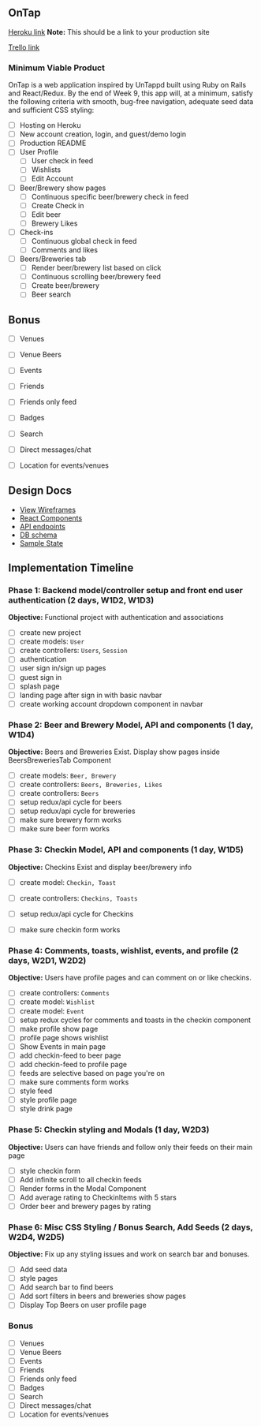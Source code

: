 ## OnTap

[Heroku link][heroku] **Note:** This should be a link to your production site

[Trello link][trello]

[heroku]: http://www.herokuapp.com
[trello]: https://trello.com/b/hXZGGErD/ontap


### Minimum Viable Product

OnTap is a web application inspired by UnTappd built using Ruby on Rails and React/Redux. By the end of Week 9, this app will, at a minimum, satisfy the following criteria with smooth, bug-free navigation, adequate seed data and sufficient CSS styling:

- [ ] Hosting on Heroku
- [ ] New account creation, login, and guest/demo login
- [ ] Production README
- [ ] User Profile
  - [ ] User check in feed
  - [ ] Wishlists
  - [ ] Edit Account
- [ ] Beer/Brewery show pages
  - [ ] Continuous specific beer/brewery check in feed
  - [ ] Create Check in
  - [ ] Edit beer
  - [ ] Brewery Likes
- [ ] Check-ins
  - [ ] Continuous global check in feed
  - [ ] Comments and likes
- [ ] Beers/Breweries tab
  - [ ] Render beer/brewery list based on click
  - [ ] Continuous scrolling beer/brewery feed
  - [ ] Create beer/brewery
  - [ ] Beer search

## Bonus

- [ ] Venues
- [ ] Venue Beers
- [ ] Events
- [ ] Friends
- [ ] Friends only feed
- [ ] Badges
- [ ] Search
- [ ] Direct messages/chat
- [ ] Location for events/venues


## Design Docs
* [View Wireframes][wireframes]
* [React Components][components]
* [API endpoints][api-endpoints]
* [DB schema][schema]
* [Sample State][sample-state]

[wireframes]: /docs/wireframes
[components]: /docs/component-hierarchy.md
[sample-state]: /docs/sample-state.md
[api-endpoints]: /docs/api-endpoints.md
[schema]: /docs/schema.md

## Implementation Timeline

### Phase 1: Backend model/controller setup and front end user authentication (2 days, W1D2, W1D3)

**Objective:** Functional project with authentication and associations

- [ ] create new project
- [ ] create models: `User`
- [ ] create controllers: `Users`, `Session`
- [ ] authentication
- [ ] user sign in/sign up pages
- [ ] guest sign in
- [ ] splash page
- [ ] landing page after sign in with basic navbar
- [ ] create working account dropdown component in navbar

### Phase 2: Beer and Brewery Model, API and components (1 day, W1D4)

**Objective:** Beers and Breweries Exist. Display show pages inside BeersBreweriesTab Component

- [ ] create models: `Beer, Brewery`
- [ ] create controllers: `Beers, Breweries, Likes`
- [ ] create controllers: `Beers`
- [ ] setup redux/api cycle for beers
- [ ] setup redux/api cycle for breweries
- [ ] make sure brewery form works
- [ ] make sure beer form works

### Phase 3: Checkin Model, API and components (1 day, W1D5)

**Objective:** Checkins Exist and display beer/brewery info

- [ ] create model: `Checkin, Toast`
- [ ] create controllers: `Checkins, Toasts`
- [ ] setup redux/api cycle for Checkins
- [ ] make sure checkin form works


### Phase 4: Comments, toasts, wishlist, events, and profile (2 days, W2D1, W2D2)

**Objective:** Users have profile pages and can comment on or like checkins.

- [ ] create controllers: `Comments`
- [ ] create model: `Wishlist`
- [ ] create model: `Event`
- [ ] setup redux cycles for comments and toasts in the checkin component
- [ ] make profile show page
- [ ] profile page shows wishlist
- [ ] Show Events in main page
- [ ] add checkin-feed to beer page
- [ ] add checkin-feed to profile page
- [ ] feeds are selective based on page you're on
- [ ] make sure comments form works
- [ ] style feed
- [ ] style profile page
- [ ] style drink page

### Phase 5: Checkin styling and Modals (1 day, W2D3)

**Objective:** Users can have friends and follow only their feeds on their main page

- [ ] style checkin form
- [ ] Add infinite scroll to all checkin feeds
- [ ] Render forms in the Modal Component
- [ ] Add average rating to CheckinItems with 5 stars
- [ ] Order beer and brewery pages by rating

### Phase 6: Misc CSS Styling / Bonus Search, Add Seeds (2 days, W2D4, W2D5)

**Objective:** Fix up any styling issues and work on search bar and bonuses.

- [ ] Add seed data
- [ ] style pages
- [ ] Add search bar to find beers
- [ ] Add sort filters in beers and breweries show pages
- [ ] Display Top Beers on user profile page

### Bonus

- [ ] Venues
- [ ] Venue Beers
- [ ] Events
- [ ] Friends
- [ ] Friends only feed
- [ ] Badges
- [ ] Search
- [ ] Direct messages/chat
- [ ] Location for events/venues
